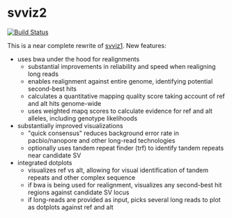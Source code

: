 # svviz2

[![Build Status](https://travis-ci.org/nspies/svviz2.svg?branch=master)](https://travis-ci.org/nspies/svviz2)


This is a near complete rewrite of [svviz1](https://github.com/svviz/svviz). New features:

- uses bwa under the hood for realignments
  - substantial improvements in reliability and speed when realigning long reads
  - enables realignment against entire genome, identifying potential second-best hits
  - calculates a quantitative mapping quality score taking account of ref and alt hits genome-wide
  - uses weighted mapq scores to calculate evidence for ref and alt alleles, including genotype likelihoods
- substantially improved visualizations
  - "quick consensus" reduces background error rate in pacbio/nanopore and other long-read technologies
  - optionally uses tandem repeat finder (trf) to identify tandem repeats near candidate SV
- integrated dotplots
  - visualizes ref vs alt, allowing for visual identification of tandem repeats and other complex sequence
  - if bwa is being used for realignment, visualizes any second-best hit regions against candidate SV locus
  - if long-reads are provided as input, picks several long reads to plot as dotplots against ref and alt
